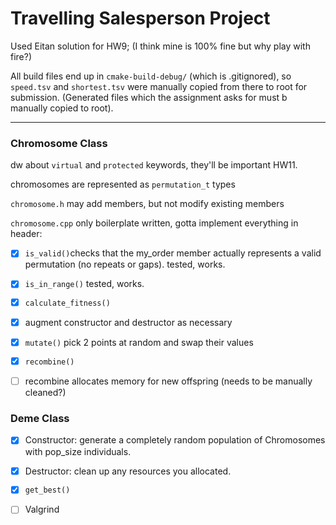 # Travelling Salesperson Project

Used Eitan solution for HW9; (I think mine is 100% fine but why play with fire?)

All build files end up in `cmake-build-debug/` (which is .gitignored), so `speed.tsv` and `shortest.tsv` were manually copied from there to root for submission. (Generated files which the assignment asks for must b manually copied to root).

***

### Chromosome Class

dw about `virtual` and `protected` keywords, they'll be important HW11.

chromosomes are represented as `permutation_t` types

`chromosome.h` may add members, but not modify existing members

`chromosome.cpp` only boilerplate written, gotta implement everything in header:

- [x] `is_valid()`checks that the my_order member actually represents a valid permutation (no repeats or gaps). tested, works.
- [x] `is_in_range()` tested, works.
- [x] `calculate_fitness()` 
- [x] augment constructor and destructor as necessary
- [x] `mutate()` pick 2 points at random and swap their values
- [x] `recombine()` 
- [ ] recombine allocates memory for new offspring (needs to be manually cleaned?)



### Deme Class

- [x] Constructor: generate a completely random population of Chromosomes with pop_size individuals. 
- [x] Destructor: clean up any resources you allocated.
- [x] `get_best()`





- [ ] Valgrind
